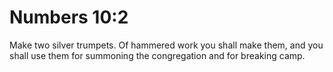 # Numbers 10:2

Make two silver trumpets. Of hammered work you shall make them, and you shall use them for summoning the congregation and for breaking camp.
